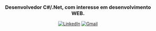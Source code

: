 <span align="center">
  
### Desenvolvedor C#/.Net, com interesse em desenvolvimento WEB.

<a href="https://www.linkedin.com/in/henrique-serrão-453759165/"><img src="https://img.shields.io/badge/henriqueserrão-%23282a3a.svg?&style=for-the-badge&logo=linkedin&logoColor=white" alt="LinkedIn" title="LinkedIn"></a> <a href="mailto:henriquemellodev@gmail.com"><img src="https://img.shields.io/badge/lucianesantcs-%23232633.svg?&style=for-the-badge&logo=gmail&logoColor=white" alt="Gmail" title="Gmail"></a> 

</span>

